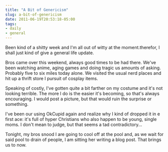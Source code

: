```yaml
---
title: "A Bit of Genericism"
slug: a-bit-of-genericism
date: 2011-06-19T20:53:18-05:00
tags:
- daily
- general
---
```

Been kind of a shitty week and I'm all out of witty at the moment.therefor, I shall just kind of give a general life update.

Bros came over this weekend, always good times to be had there. We've been watching anime, aging games and doing tragic us amounts of asking. Probably five to six miles today alone. We visited the usual nerd places and hit up a thrift store I pursuit of cosplay items.

Speaking of costly, I've gotten quite a bit farther on my costume and it's not looking terrible. The more I do is the easier it's becoming, so that's always encouraging. I would post a picture, but that would ruin the surprise or something.

I've been our using OkCupid again and realize why I kind of dropped it in e first ace: it's full of hyper Christians who also happen to be young, single moms. I don't mean to judge, but that seems a tad contradictory...

Tonight, my bros snood I are going to cool off at the pool and, as we wait for said pool to drain of people, I am sitting her writing a blog post. That brings us to now.
